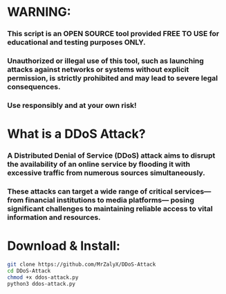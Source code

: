 #	WARNING:

### This script is an OPEN SOURCE tool provided FREE TO USE for educational and testing purposes ONLY.

### Unauthorized or illegal use of this tool, such as launching attacks against networks or systems without explicit permission, is strictly prohibited and may lead to severe legal consequences.

### Use responsibly and at your own risk!



#	What is a DDoS Attack?

### A Distributed Denial of Service (DDoS) attack aims to disrupt the availability of an online service by flooding it with excessive traffic from numerous sources simultaneously.
### These attacks can target a wide range of critical services— from financial institutions to media platforms— posing significant challenges to maintaining reliable access to vital information and resources.


#	Download & Install:
```sh
git clone https://github.com/MrZalyX/DDoS-Attack
cd DDoS-Attack
chmod +x ddos-attack.py
python3 ddos-attack.py
